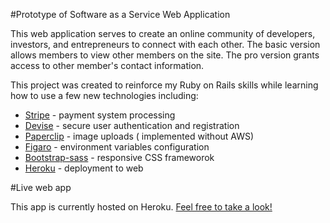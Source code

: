 #Prototype of Software as a Service Web Application

This web application serves to create an online community of developers, investors, and entrepreneurs to connect with each other. The basic version allows members to view other members on the site. The pro version grants access to other member's contact information.

This project was created to reinforce my Ruby on Rails skills while learning how to use a few new technologies including:

* [Stripe](https://github.com/stripe/stripe-ruby) - payment system processing
* [Devise](https://github.com/plataformatec/devise) - secure user authentication and registration
* [Paperclip](https://github.com/thoughtbot/paperclip) - image uploads ( implemented without AWS)
* [Figaro](https://github.com/laserlemon/figaro) - environment variables configuration
* [Bootstrap-sass](https://github.com/twbs/bootstrap-sass) - responsive CSS frameworok
* [Heroku](https://dashboard.heroku.com/) - deployment to web


#Live web app

This app is currently hosted on Heroku. [Feel free to take a look!](https://prototype-saas.herokuapp.com/)
